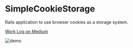 # SimpleCookieStorage
Rails application to use browser cookies as a storage system.

[Work Log on Medium](https://medium.com/@victorsmelopoa/implementing-ruby-on-rails-cookies-storage-b0207c148bea)

![demo]([https://github.com/username/repositoryname/blob/master/video.gif](https://github.com/vctrsmelo/SimpleCookieStorage/blob/main/demo.gif))
